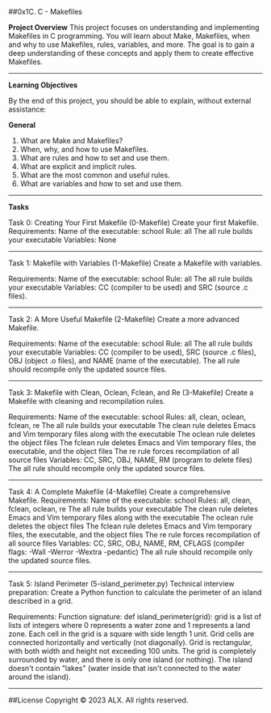 ##0x1C. C - Makefiles

**Project Overview**
This project focuses on understanding and implementing Makefiles in C programming. You will learn about Make, Makefiles, when and why to use Makefiles, rules, variables, and more. The goal is to gain a deep understanding of these concepts and apply them to create effective Makefiles.

***

**Learning Objectives**

By the end of this project, you should be able to explain, without external assistance:

**General**
1. What are Make and Makefiles?
2. When, why, and how to use Makefiles.
3. What are rules and how to set and use them.
4. What are explicit and implicit rules.
5. What are the most common and useful rules.
6. What are variables and how to set and use them.

***

**Tasks**

Task 0: Creating Your First Makefile (0-Makefile)
Create your first Makefile.
Requirements:
Name of the executable: school
Rule: all
The all rule builds your executable
Variables: None
***
Task 1: Makefile with Variables (1-Makefile)
Create a Makefile with variables.

Requirements:
Name of the executable: school
Rule: all
The all rule builds your executable
Variables: CC (compiler to be used) and SRC (source .c files).

***
Task 2: A More Useful Makefile (2-Makefile)
Create a more advanced Makefile.

Requirements:
Name of the executable: school
Rule: all
The all rule builds your executable
Variables: CC (compiler to be used), SRC (source .c files), OBJ (object .o files), and NAME (name of the executable).
The all rule should recompile only the updated source files.

***
Task 3: Makefile with Clean, Oclean, Fclean, and Re (3-Makefile)
Create a Makefile with cleaning and recompilation rules.

Requirements:
Name of the executable: school
Rules: all, clean, oclean, fclean, re
The all rule builds your executable
The clean rule deletes Emacs and Vim temporary files along with the executable
The oclean rule deletes the object files
The fclean rule deletes Emacs and Vim temporary files, the executable, and the object files
The re rule forces recompilation of all source files
Variables: CC, SRC, OBJ, NAME, RM (program to delete files)
The all rule should recompile only the updated source files.

***
Task 4: A Complete Makefile (4-Makefile)
Create a comprehensive Makefile.
Requirements:
Name of the executable: school
Rules: all, clean, fclean, oclean, re
The all rule builds your executable
The clean rule deletes Emacs and Vim temporary files along with the executable
The oclean rule deletes the object files
The fclean rule deletes Emacs and Vim temporary files, the executable, and the object files
The re rule forces recompilation of all source files
Variables: CC, SRC, OBJ, NAME, RM, CFLAGS (compiler flags: -Wall -Werror -Wextra -pedantic)
The all rule should recompile only the updated source files.

***
Task 5: Island Perimeter (5-island_perimeter.py)
Technical interview preparation: Create a Python function to calculate the perimeter of an island described in a grid.

Requirements:
Function signature: def island_perimeter(grid):
grid is a list of lists of integers where 0 represents a water zone and 1 represents a land zone.
Each cell in the grid is a square with side length 1 unit.
Grid cells are connected horizontally and vertically (not diagonally).
Grid is rectangular, with both width and height not exceeding 100 units.
The grid is completely surrounded by water, and there is only one island (or nothing).
The island doesn't contain "lakes" (water inside that isn't connected to the water around the island).

***
##License
Copyright © 2023 ALX. All rights reserved.
